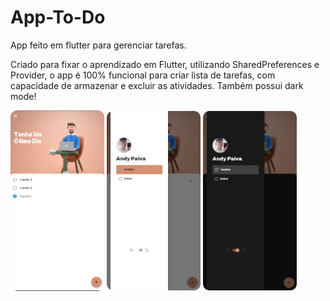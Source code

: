 # App-To-Do
App feito em flutter para gerenciar tarefas.

Criado para fixar o aprendizado em Flutter, utilizando SharedPreferences e Provider, o app é 100% funcional para criar lista de tarefas, com capacidade de armazenar e excluir as atividades. Também possui dark mode!



<img src="1.png" width="150px" align="center" alt="logo to-do app"> <img src="2.png" width="150px" align="center" alt="logo to-do app"> <img src="3.png" width="150px" align="center" alt="logo to-do app">
